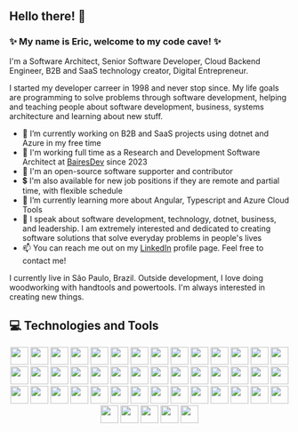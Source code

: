 ## Hello there! 👋

### ✨ My name is Eric, welcome to my code cave! ✨

I'm a Software Architect, Senior Software Developer, Cloud Backend Engineer, B2B and SaaS technology creator, Digital Entrepreneur.

I started my developer carreer in 1998 and never stop since. My life goals are programming to solve problems through software development, helping and teaching people about software development, business, systems architecture and learning about new stuff.

- 🔭 I’m currently working on B2B and SaaS projects using dotnet and Azure in my free time
- 🔭 I'm working full time as a Research and Development Software Architect at [BairesDev](https://www.bairesdev.com/) since 2023
- 💖 I'm an open-source software supporter and contributor
- 💲 I'm also available for new job positions if they are remote and partial time, with flexible schedule
- 🌱 I’m currently learning more about Angular, Typescript and Azure Cloud Tools
- 💬 I speak about software development, technology, dotnet, business, and leadership. I am extremely interested and dedicated to creating software solutions that solve everyday problems in people's lives
- 📫 You can reach me out on my [LinkedIn](https://www.linkedin.com/in/ericrda/) profile page. Feel free to contact me!

I currently live in São Paulo, Brazil. Outside development, I love doing woodworking with handtools and powertools. I'm always interested in creating new things.

## 💻 Technologies and Tools
<p align="center">
  <img src="https://img.shields.io/badge/Microsoft-5E5E5E.svg?&style=for-the-badge&logo=microsoft&logoColor=white" height="32"/>
  <img src="https://img.shields.io/badge/Linux-FCC624.svg?&style=for-the-badge&logo=linux&logoColor=black" height="32"/>
  <img src="https://img.shields.io/badge/.NET-512BD4.svg?&style=for-the-badge&logo=dotnet&logoColor=white" height="32"/>
  <img src="https://img.shields.io/badge/C%23%20-239120.svg?&style=for-the-badge&logo=csharp&logoColor=white" height="32"/>
  <img src="https://img.shields.io/badge/Visual%20Studio-5C2D91.svg?&style=for-the-badge&logo=visualstudio&logoColor=white" height="32"/>
  <img src="https://img.shields.io/badge/Visual%20Studio%20Code-007ACC.svg?&style=for-the-badge&logo=visualstudiocode&logoColor=white" height="32"/>  
  <img src="https://img.shields.io/badge/YAML-CB171E.svg?&style=for-the-badge&logo=yaml&logoColor=white" height="32"/>
  <img src="https://img.shields.io/badge/Git-F05032.svg?&style=for-the-badge&logo=git&logoColor=white" height="32"/>
  <img src="https://img.shields.io/badge/GitHub-181717.svg?&style=for-the-badge&logo=github&logoColor=white" height="32"/>
  <img src="https://img.shields.io/badge/GitHub%20Pages-222222.svg?&style=for-the-badge&logo=githubpages&logoColor=white" height="32"/>
  <img src="https://img.shields.io/badge/GitHub%20Actions-2088FF.svg?&style=for-the-badge&logo=githubactions&logoColor=white" height="32"/>
  <img src="https://img.shields.io/badge/GitLab-FC6D26.svg?style=for-the-badge&logo=GitLab&logoColor=white" height="32">
  <img src="https://img.shields.io/badge/Bitbucket-0052CC.svg?style=for-the-badge&logo=Bitbucket&logoColor=white" height="32">
  <img src="https://img.shields.io/badge/JFrog-40BE46.svg?style=for-the-badge&logo=JFrog&logoColor=white" height="32">
  <img src="https://img.shields.io/badge/Octopus%20Deploy-2F93E0.svg?style=for-the-badge&logo=Octopus-Deploy&logoColor=white" height="32">
  <img src="https://img.shields.io/badge/Microsoft%20Azure-0078D4.svg?&style=for-the-badge&logo=microsoftazure&logoColor=white" height="32"/>  
  <img src="https://img.shields.io/badge/Azure_DevOps-0078D7?style=for-the-badge&logo=azure-devops&logoColor=white" height="32"/>
  <img src="https://img.shields.io/badge/Azure%20Artifacts-CB2E6D.svg?&style=for-the-badge&logo=azuredevops&logoColor=white" height="32"/>
  <img src="https://img.shields.io/badge/Azure%20Pipelines-2560E0.svg?&style=for-the-badge&logo=azurepipelines&logoColor=white" height="32"/>
  <img src="https://img.shields.io/badge/Azure%20Functions-0062AD.svg?&style=for-the-badge&logo=azurefunctions&logoColor=white" height="32"/>  
  <img src="https://img.shields.io/badge/NuGet-004880.svg?&style=for-the-badge&logo=nuget&logoColor=white" height="32"/>
  <img src="https://img.shields.io/badge/Docker-2496ED.svg?&style=for-the-badge&logo=docker&logoColor=white" height="32"/>
  <img src="https://img.shields.io/badge/Kubernetes-326CE5.svg?&style=for-the-badge&logo=kubernetes&logoColor=white" height="32"/>
  <img src="https://img.shields.io/badge/RabbitMQ-FF6600.svg?&style=for-the-badge&logo=rabbitmq&logoColor=white" height="32"/>  
  <img src="https://img.shields.io/badge/Redis-DC382D.svg?&style=for-the-badge&logo=redis&logoColor=white" height="32"/>
  <img src="https://img.shields.io/badge/Angular-DD0031?style=for-the-badge&logo=angular&logoColor=white" height="32"/>
  <img src="https://img.shields.io/badge/Material%20Design-757575.svg?style=for-the-badge&logo=Material-Design&logoColor=white" height="32">
  <img src="https://img.shields.io/badge/Material%20Design%20Icons-2196F3.svg?style=for-the-badge&logo=Material-Design-Icons&logoColor=white" height="32">
  <img src="https://img.shields.io/badge/TypeScript-007ACC?style=for-the-badge&logo=typescript&logoColor=white" height="32"/>
  <img src="https://img.shields.io/badge/HTML5-E34F26?style=for-the-badge&logo=html5&logoColor=white" height="32"/>
  <img src="https://img.shields.io/badge/CSS3-1572B6?style=for-the-badge&logo=css3&logoColor=white" height="32"/>
  <img src="https://img.shields.io/badge/Markdown-000000?style=for-the-badge&logo=markdown&logoColor=white" height="32"/>
  <img src="https://img.shields.io/badge/Bootstrap-563D7C?style=for-the-badge&logo=bootstrap&logoColor=white" height="32"/>
  <img src="https://img.shields.io/badge/Microsoft%20SQL%20Server-CC2927.svg?&style=for-the-badge&logo=microsoftsqlserver&logoColor=white" height="32"/>
  <img src="https://img.shields.io/badge/Oracle-F80000.svg?&style=for-the-badge&logo=oracle&logoColor=white" height="32"/>
  <img src="https://img.shields.io/badge/MongoDB-47A248.svg?&style=for-the-badge&logo=mongodb&logoColor=white" height="32"/>
  <img src="https://img.shields.io/badge/MySQL-4479A1.svg?&style=for-the-badge&logo=mysql&logoColor=white" height="32"/>
  <img src="https://img.shields.io/badge/PostgreSQL-316192.svg?&style=for-the-badge&logo=postgresql&logoColor=white" height="32"/>
  <img src="https://img.shields.io/badge/Delphi-EE1F35.svg?&style=for-the-badge&logo=delphi&logoColor=white" height="32"/>
  <img src="https://img.shields.io/badge/Powershell-5391FE.svg?&style=for-the-badge&logo=powershell&logoColor=white" height="32"/>
  <img src="https://img.shields.io/badge/Bash-4EAA25.svg?&style=for-the-badge&logo=gnubash&logoColor=white" height="32"/>
  <img src="https://img.shields.io/badge/Postman-FF6C37.svg?&style=for-the-badge&logo=postman&logoColor=white" height="32"/>
  <img src="https://img.shields.io/badge/Prometheus-E6522C.svg?style=for-the-badge&logo=Prometheus&logoColor=white" height="32">
  <img src="https://img.shields.io/badge/Grafana-F46800.svg?style=for-the-badge&logo=Grafana&logoColor=white" height="32">
  <img src="https://img.shields.io/badge/Jaeger-66CFE3.svg?style=for-the-badge&logo=Jaeger&logoColor=black" height="32">
  <img src="https://img.shields.io/badge/Graylog-FF3633.svg?style=for-the-badge&logo=Graylog&logoColor=white" height="32">
  <img src="https://img.shields.io/badge/Rancher-0075A8.svg?style=for-the-badge&logo=Rancher&logoColor=white" height="32">
</p>
